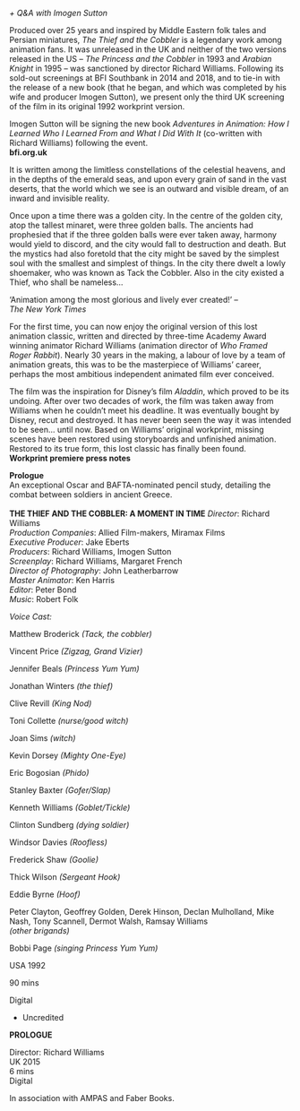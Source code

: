 

_+ Q&A with Imogen Sutton_

Produced over 25 years and inspired by Middle Eastern folk tales and Persian miniatures, _The Thief and the Cobbler_ is a legendary work among animation fans. It was unreleased in the UK and neither of the two versions released in the US – _The Princess and the Cobbler_ in 1993 and _Arabian Knight_ in 1995 – was sanctioned by director Richard Williams. Following its sold-out screenings at BFI Southbank in 2014 and 2018, and to tie-in with the release of a new book (that he began, and which was completed by his wife and producer Imogen Sutton), we present only the third UK screening of the film in its original 1992 workprint version.

Imogen Sutton will be signing the new book _Adventures in Animation: How I Learned Who I Learned From and What I Did With It_ (co-written with Richard Williams) following the event.  
**bfi.org.uk**  

It is written among the limitless constellations of the celestial heavens, and in the depths of the emerald seas, and upon every grain of sand in the vast deserts, that the world which we see is an outward and visible dream, of an inward and invisible reality.

Once upon a time there was a golden city. In the centre of the golden city, atop the tallest minaret, were three golden balls. The ancients had prophesied that if the three golden balls were ever taken away, harmony would yield to discord, and the city would fall to destruction and death. But the mystics had also foretold that the city might be saved by the simplest soul with the smallest and simplest of things. In the city there dwelt a lowly shoemaker, who was known as Tack the Cobbler. Also in the city existed a Thief, who shall be nameless…

‘Animation among the most glorious and lively ever created!’ –  
_The New York Times_

For the first time, you can now enjoy the original version of this lost animation classic, written and directed by three-time Academy Award winning animator Richard Williams (animation director of _Who Framed Roger Rabbit_). Nearly 30 years in the making, a labour of love by a team of animation greats, this was to be the masterpiece of Williams’ career, perhaps the most ambitious independent animated film ever conceived.

The film was the inspiration for Disney’s film _Aladdin_, which proved to be its undoing. After over two decades of work, the film was taken away from Williams when he couldn’t meet his deadline. It was eventually bought by Disney, recut and destroyed. It has never been seen the way it was intended to be seen... until now. Based on Williams’ original workprint, missing scenes have been restored using storyboards and unfinished animation. Restored to its true form, this lost classic has finally been found.  
**Workprint premiere press notes**  

**Prologue**  
An exceptional Oscar and BAFTA-nominated pencil study, detailing the combat between soldiers in ancient Greece.  
<br>
**THE THIEF AND THE COBBLER: A MOMENT IN TIME**
_Director_: Richard Williams  
_Production Companies_: Allied Film-makers, Miramax Films  
_Executive Producer_: Jake Eberts  
_Producers_: Richard Williams, Imogen Sutton  
_Screenplay_: Richard Williams, Margaret French  
_Director of Photography_: John Leatherbarrow  
_Master Animator_: Ken Harris  
_Editor_: Peter Bond  
_Music_: Robert Folk

_Voice Cast:_

Matthew Broderick _(Tack, the cobbler)_

Vincent Price _(Zigzag, Grand Vizier)_

Jennifer Beals _(Princess Yum Yum)_

Jonathan Winters _(the thief)_

Clive Revill _(King Nod)_

Toni Collette _(nurse/good witch)_

Joan Sims _(witch)_

Kevin Dorsey _(Mighty One-Eye)_

Eric Bogosian _(Phido)_

Stanley Baxter _(Gofer/Slap)_

Kenneth Williams _(Goblet/Tickle)_

Clinton Sundberg _(dying soldier)_

Windsor Davies _(Roofless)_

Frederick Shaw _(Goolie)_

Thick Wilson _(Sergeant Hook)_

Eddie Byrne _(Hoof)_

Peter Clayton, Geoffrey Golden, Derek Hinson, Declan Mulholland, Mike Nash, Tony Scannell, Dermot Walsh, Ramsay Williams  
_(other brigands)_

Bobbi Page _(singing Princess Yum Yum)_

USA 1992

90 mins

Digital

  

* Uncredited

  

**PROLOGUE**

Director: Richard Williams  
UK 2015  
6 mins  
Digital  

In association with AMPAS and Faber Books.
<!--stackedit_data:
eyJoaXN0b3J5IjpbLTIwNTYwMzkzNDldfQ==
-->